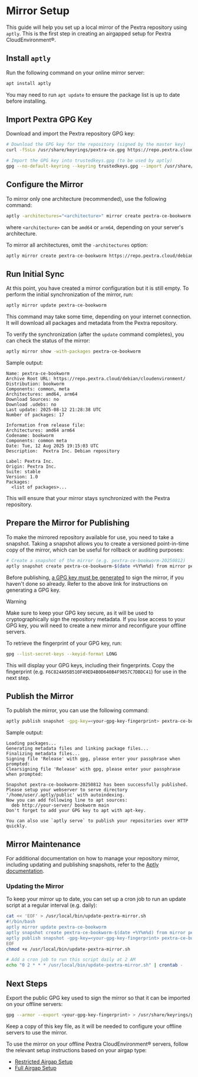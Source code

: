 # Mirror Setup
This guide will help you set up a local mirror of the Pextra repository using `aptly`. This is the first step in creating an airgapped setup for Pextra CloudEnvironment®.

## Install `aptly`
Run the following command on your online mirror server:
```bash
apt install aptly
```
You may need to run `apt update` to ensure the package list is up to date before installing.

## Import Pextra GPG Key
Download and import the Pextra repository GPG key:
```bash
# Download the GPG key for the repository (signed by the master key)
curl -fSsLo /usr/share/keyrings/pextra-ce.gpg https://repo.pextra.cloud/debian/cloudenvironment/key.gpg

# Import the GPG key into trustedkeys.gpg (to be used by aptly)
gpg --no-default-keyring --keyring trustedkeys.gpg --import /usr/share/keyrings/pextra-ce.gpg
```

## Configure the Mirror
To mirror only one architecture (recommended), use the following command:
```bash
aptly -architectures="<architecture>" mirror create pextra-ce-bookworm https://repo.pextra.cloud/debian/cloudenvironment bookworm common meta
```
where `<architecture>` can be `amd64` or `arm64`, depending on your server's architecture.

To mirror all architectures, omit the `-architectures` option:
```bash
aptly mirror create pextra-ce-bookworm https://repo.pextra.cloud/debian/cloudenvironment bookworm common meta
```

## Run Initial Sync
At this point, you have created a mirror configuration but it is still empty. To perform the initial synchronization of the mirror, run:
```bash
aptly mirror update pextra-ce-bookworm
```
This command may take some time, depending on your internet connection. It will download all packages and metadata from the Pextra repository.

To verify the synchronization (after the `update` command completes), you can check the status of the mirror:
```bash
aptly mirror show -with-packages pextra-ce-bookworm
```

Sample output:
```
Name: pextra-ce-bookworm
Archive Root URL: https://repo.pextra.cloud/debian/cloudenvironment/
Distribution: bookworm
Components: common, meta
Architectures: amd64, arm64
Download Sources: no
Download .udebs: no
Last update: 2025-08-12 21:28:38 UTC
Number of packages: 17

Information from release file:
Architectures: amd64 arm64
Codename: bookworm
Components: common meta
Date: Tue, 12 Aug 2025 19:15:03 UTC
Description:  Pextra Inc. Debian repository

Label: Pextra Inc.
Origin: Pextra Inc.
Suite: stable
Version: 1.0
Packages:
  <list of packages>...
```


This will ensure that your mirror stays synchronized with the Pextra repository.

## Prepare the Mirror for Publishing
To make the mirrored repository available for use, you need to take a snapshot. Taking a snapshot allows you to create a versioned point-in-time copy of the mirror, which can be useful for rollback or auditing purposes:
```bash
# Create a snapshot of the mirror (e.g. pextra-ce-bookworm-20250812)
aptly snapshot create pextra-ce-bookworm-$(date +%Y%m%d) from mirror pextra-ce-bookworm
```

Before publishing, [a GPG key must be generated](https://docs.github.com/en/authentication/managing-commit-signature-verification/generating-a-new-gpg-key) to sign the mirror, if you haven't done so already. Refer to the above link for instructions on generating a GPG key.

> [!WARNING]
> Make sure to keep your GPG key secure, as it will be used to cryptographically sign the repository metadata. If you lose access to your GPG key, you will need to create a new mirror and reconfigure your offline servers.

To retrieve the fingerprint of your GPG key, run:
```bash
gpg --list-secret-keys --keyid-format LONG
```
This will display your GPG keys, including their fingerprints. Copy the fingerprint (e.g. `F6C824A95B510F49ED4B0D640B4F9057C7DBDC41`) for use in the next step.

## Publish the Mirror
To publish the mirror, you can use the following command:
```bash
aptly publish snapshot -gpg-key=<your-gpg-key-fingerprint> pextra-ce-bookworm-$(date +%Y%m%d)
```
Sample output:
```
Loading packages...
Generating metadata files and linking package files...
Finalizing metadata files...
Signing file 'Release' with gpg, please enter your passphrase when prompted:
Clearsigning file 'Release' with gpg, please enter your passphrase when prompted:

Snapshot pextra-ce-bookworm-20250812 has been successfully published.
Please setup your webserver to serve directory '/home/user/.aptly/public' with autoindexing.
Now you can add following line to apt sources:
  deb http://your-server/ bookworm main
Don't forget to add your GPG key to apt with apt-key.

You can also use `aptly serve` to publish your repositories over HTTP quickly.
```

## Mirror Maintenance
For additional documentation on how to manage your repository mirror, including updating and publishing snapshots, refer to the [Aptly documentation](https://www.aptly.info/doc/aptly/mirror/).

### Updating the Mirror
To keep your mirror up to date, you can set up a cron job to run an update script at a regular interval (e.g. daily):
```bash
cat << 'EOF' > /usr/local/bin/update-pextra-mirror.sh
#!/bin/bash
aptly mirror update pextra-ce-bookworm
aptly snapshot create pextra-ce-bookworm-$(date +%Y%m%d) from mirror pextra-ce-bookworm
aptly publish snapshot -gpg-key=<your-gpg-key-fingerprint> pextra-ce-bookworm-$(date +%Y%m%d)
EOF
chmod +x /usr/local/bin/update-pextra-mirror.sh

# Add a cron job to run this script daily at 2 AM
echo "0 2 * * * /usr/local/bin/update-pextra-mirror.sh" | crontab -
```

## Next Steps
Export the public GPG key used to sign the mirror so that it can be imported on your offline servers:
```bash
gpg --armor --export <your-gpg-key-fingerprint> > /usr/share/keyrings/pextra-mirror-key.asc
```
Keep a copy of this key file, as it will be needed to configure your offline servers to use the mirror.

To use the mirror on your offline Pextra CloudEnvironment® servers, follow the relevant setup instructions based on your airgap type:
- [Restricted Airgap Setup](./restricted-airgap-setup.md)
- [Full Airgap Setup](./full-airgap-setup.md)